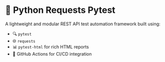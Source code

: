 # 🧪 Python Requests Pytest

A lightweight and modular REST API test automation framework built using:
- 🔍 `pytest`
- 🌐 `requests`
- 📊 `pytest-html` for rich HTML reports
- 🤖 GitHub Actions for CI/CD integration

